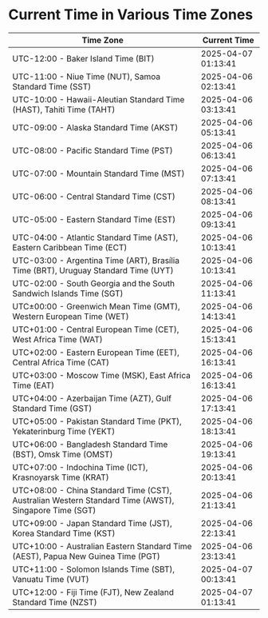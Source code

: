 # Current Time in Various Time Zones

| Time Zone | Current Time |
|-----------|--------------|
| UTC-12:00 - Baker Island Time (BIT) | 2025-04-07 01:13:41 |
| UTC-11:00 - Niue Time (NUT), Samoa Standard Time (SST) | 2025-04-06 02:13:41 |
| UTC-10:00 - Hawaii-Aleutian Standard Time (HAST), Tahiti Time (TAHT) | 2025-04-06 03:13:41 |
| UTC-09:00 - Alaska Standard Time (AKST) | 2025-04-06 05:13:41 |
| UTC-08:00 - Pacific Standard Time (PST) | 2025-04-06 06:13:41 |
| UTC-07:00 - Mountain Standard Time (MST) | 2025-04-06 07:13:41 |
| UTC-06:00 - Central Standard Time (CST) | 2025-04-06 08:13:41 |
| UTC-05:00 - Eastern Standard Time (EST) | 2025-04-06 09:13:41 |
| UTC-04:00 - Atlantic Standard Time (AST), Eastern Caribbean Time (ECT) | 2025-04-06 10:13:41 |
| UTC-03:00 - Argentina Time (ART), Brasília Time (BRT), Uruguay Standard Time (UYT) | 2025-04-06 10:13:41 |
| UTC-02:00 - South Georgia and the South Sandwich Islands Time (SGT) | 2025-04-06 11:13:41 |
| UTC±00:00 - Greenwich Mean Time (GMT), Western European Time (WET) | 2025-04-06 14:13:41 |
| UTC+01:00 - Central European Time (CET), West Africa Time (WAT) | 2025-04-06 15:13:41 |
| UTC+02:00 - Eastern European Time (EET), Central Africa Time (CAT) | 2025-04-06 16:13:41 |
| UTC+03:00 - Moscow Time (MSK), East Africa Time (EAT) | 2025-04-06 16:13:41 |
| UTC+04:00 - Azerbaijan Time (AZT), Gulf Standard Time (GST) | 2025-04-06 17:13:41 |
| UTC+05:00 - Pakistan Standard Time (PKT), Yekaterinburg Time (YEKT) | 2025-04-06 18:13:41 |
| UTC+06:00 - Bangladesh Standard Time (BST), Omsk Time (OMST) | 2025-04-06 19:13:41 |
| UTC+07:00 - Indochina Time (ICT), Krasnoyarsk Time (KRAT) | 2025-04-06 20:13:41 |
| UTC+08:00 - China Standard Time (CST), Australian Western Standard Time (AWST), Singapore Time (SGT) | 2025-04-06 21:13:41 |
| UTC+09:00 - Japan Standard Time (JST), Korea Standard Time (KST) | 2025-04-06 22:13:41 |
| UTC+10:00 - Australian Eastern Standard Time (AEST), Papua New Guinea Time (PGT) | 2025-04-06 23:13:41 |
| UTC+11:00 - Solomon Islands Time (SBT), Vanuatu Time (VUT) | 2025-04-07 00:13:41 |
| UTC+12:00 - Fiji Time (FJT), New Zealand Standard Time (NZST) | 2025-04-07 01:13:41 |
